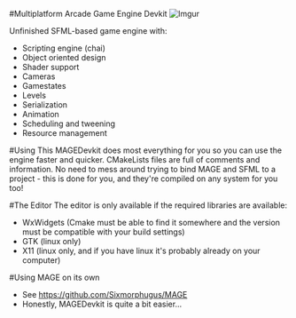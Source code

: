 #Multiplatform Arcade Game Engine Devkit
![Imgur](http://i.imgur.com/Qf707M2.png)

Unfinished SFML-based game engine with:
- Scripting engine (chai)
- Object oriented design
- Shader support
- Cameras
- Gamestates
- Levels
- Serialization
- Animation
- Scheduling and tweening
- Resource management

#Using This
MAGEDevkit does most everything for you so you can use the engine faster and quicker.
CMakeLists files are full of comments and information.
No need to mess around trying to bind MAGE and SFML to a project - this is done for you, and they're compiled on any system for you too!

#The Editor
The editor is only available if the required libraries are available:
- WxWidgets (Cmake must be able to find it somewhere and the version must be compatible with your build settings)
- GTK (linux only)
- X11 (linux only, and if you have linux it's probably already on your computer)

#Using MAGE on its own
- See https://github.com/Sixmorphugus/MAGE
- Honestly, MAGEDevkit is quite a bit easier...
